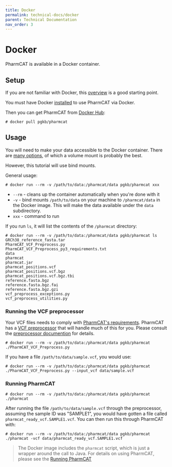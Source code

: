 ```yaml
---
title: Docker
permalink: technical-docs/docker
parent: Technical Documentation
nav_order: 3
---
```

# Docker

PharmCAT is available in a Docker container.

## Setup

If you are not familiar with Docker, this [overview](https://docs.docker.com/get-started/overview/) is a good starting point.

You must have Docker [installed](https://docs.docker.com/get-docker/) to use PharmCAT via Docker.

Then you can get PharmCAT from [Docker Hub](https://hub.docker.com/repository/docker/pgkb/pharmcat):

```commandline
# docker pull pgkb/pharmcat
```

## Usage

You will need to make your data accessible to the Docker container.  There are [many options](https://docs.docker.com/storage/), of which a volume mount is probably the best.

However, this tutorial will use bind mounts.

General usage:

```commandline
# docker run --rm -v /path/to/data:/pharmcat/data pgkb/pharmcat xxx
```

* `--rm` - cleans up the container automatically when you're done with it
* `-v` - bind mounts `/path/to/data` on your machine to `/pharmcat/data` in the Docker image.  This will make the data available under the `data` subdirectory.
* `xxx` - command to run

If you run `ls`, it will list the contents of the `/pharmcat` directory: 

```commandline
# docker run --rm -v /path/to/data:/pharmcat/data pgkb/pharmcat ls
GRCh38_reference_fasta.tar
PharmCAT_VCF_Preprocess.py
PharmCAT_VCF_Preprocess_py3_requirements.txt
data
pharmcat
pharmcat.jar
pharmcat_positions.vcf
pharmcat_positions.vcf.bgz
pharmcat_positions.vcf.bgz.tbi
reference.fasta.bgz
reference.fasta.bgz.fai
reference.fasta.bgz.gzi
vcf_preprocess_exceptions.py
vcf_preprocess_utilities.py
```

### Running the VCF preprocessor

Your VCF files needs to comply with [PharmCAT's requirements](VCF-Requirements).  PharmCAT has a [VCF preprocessor](Preprocessing-VCF-Files-for-PharmCAT) that will handle much of this for you.  Please consult the [preprocessor documention](Preprocessing-VCF-Files-for-PharmCAT) for details.

```commandline
# docker run --rm -v /path/to/data:/pharmcat/data pgkb/pharmcat ./PharmCAT_VCF_Preprocess.py
```

If you have a file `/path/to/data/sample.vcf`, you would use:

```commandline
# docker run --rm -v /path/to/data:/pharmcat/data pgkb/pharmcat ./PharmCAT_VCF_Preprocess.py --input_vcf data/sample.vcf
```


### Running PharmCAT

```commandline
# docker run --rm -v /path/to/data:/pharmcat/data pgkb/pharmcat ./pharmcat
```

After running the file `/path/to/data/sample.vcf` through the preprocessor, assuming the sample ID was "SAMPLE1", you would have gotten a file called `pharmcat_ready_vcf.SAMPLE1.vcf`.  You can then run this through PharmCAT with:

```commandline
# docker run --rm -v /path/to/data:/pharmcat/data pgkb/pharmcat ./pharmcat -vcf data/pharmcat_ready_vcf.SAMPLE1.vcf
```


> The Docker image includes the `pharmcat` script, which is just a wrapper around the call to Java.
> For details on using PharmCAT, please see the [Running PharmCAT](docs/technical-docs/Running-PharmCAT.md#running)

